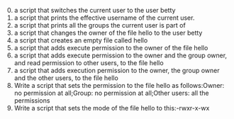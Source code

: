 0. a script that switches the current user to the user betty
1. a script that prints the effective username of the current user.
2. a script that prints all the groups the current user is part of
3. a script that changes the owner of the file hello to the user betty
4. a script that creates an empty file called hello
5. a script that adds execute permission to the owner of the file hello
6. a script that adds execute permission to the owner and the group owner, and read permission to other users, to the file hello
7. a script that adds execution permission to the owner, the group owner and the other users, to the file hello
8. Write a script that sets the permission to the file hello as follows:Owner: no permission at all;Group: no permission at all;Other users: all the permissions
9. Write a script that sets the mode of the file hello to this:-rwxr-x-wx

